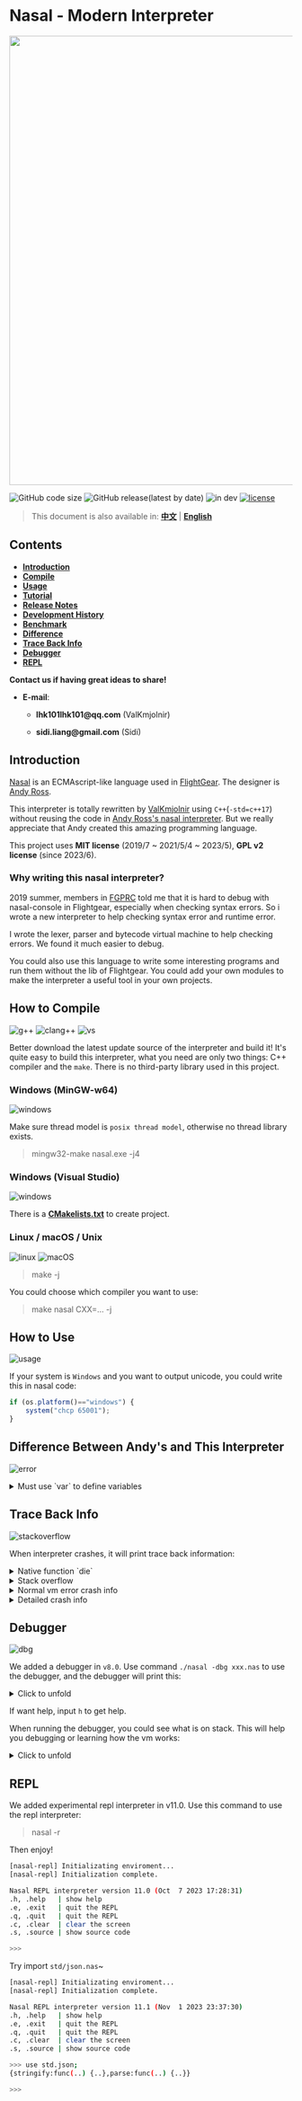 # __Nasal - Modern Interpreter__

<img src="./doc/pic/header.png" style="width:800px"></img>

![GitHub code size](https://img.shields.io/github/languages/code-size/ValKmjolnir/Nasal-Interpreter?style=flat-square&logo=github)
![GitHub release(latest by date)](https://img.shields.io/github/v/release/ValKmjolnir/Nasal-Interpreter?style=flat-square&logo=github)
![in dev](https://img.shields.io/badge/dev-v11.2-blue?style=flat-square&logo=github)
[![license](https://img.shields.io/badge/license-GPLv2-green?style=flat-square&logo=github)](./LICENSE)

> This document is also available in: [__中文__](./doc/README_zh.md) | [__English__](./README.md)

## __Contents__

* [__Introduction__](#introduction)
* [__Compile__](#how-to-compile)
* [__Usage__](#how-to-use)
* [__Tutorial__](./doc/tutorial.md)
* [__Release Notes__](./doc/dev.md#release-notes)
* [__Development History__](./doc/dev.md)
* [__Benchmark__](./doc/benchmark.md)
* [__Difference__](#difference-between-andys-and-this-interpreter)
* [__Trace Back Info__](#trace-back-info)
* [__Debugger__](#debugger)
* [__REPL__](#repl)

__Contact us if having great ideas to share!__

* __E-mail__:

  * __lhk101lhk101@qq.com__ (ValKmjolnir)

  * __sidi.liang@gmail.com__ (Sidi)

## __Introduction__

[Nasal](http://wiki.flightgear.org/Nasal_scripting_language)
is an ECMAscript-like language used in [FlightGear](https://www.flightgear.org/).
The designer is [Andy Ross](https://github.com/andyross).

This interpreter is totally rewritten by [ValKmjolnir](https://github.com/ValKmjolnir) using `C++`(`-std=c++17`)
without reusing the code in [Andy Ross's nasal interpreter](https://github.com/andyross/nasal).
But we really appreciate that Andy created this amazing programming language.

This project uses __MIT license__ (2019/7 ~ 2021/5/4 ~ 2023/5), __GPL v2 license__ (since 2023/6).

### __Why writing this nasal interpreter?__

2019 summer,
members in [FGPRC](https://www.fgprc.org/) told me that it is hard to debug with nasal-console in Flightgear,
especially when checking syntax errors.
So i wrote a new interpreter to help checking syntax error and  runtime error.

I wrote the lexer, parser and
bytecode virtual machine to help checking errors.
We found it much easier to debug.

You could also use this language to write some
interesting programs and run them without the lib of Flightgear.
You could add your own modules to make
the interpreter a useful tool in your own projects.

## __How to Compile__

![g++](https://img.shields.io/badge/GNU-g++-A42E2B?style=flat-square&logo=GNU)
![clang++](https://img.shields.io/badge/LLVM-clang++-262D3A?style=flat-square&logo=LLVM)
![vs](https://img.shields.io/badge/Visual_Studio-MSVC-5C2D91?style=flat-square&logo=visualstudio)

Better download the latest update source of the interpreter and build it! It's quite easy to build this interpreter, what you need are only two things: C++ compiler and the `make`. There is no third-party library used in this project.

### __Windows (MinGW-w64)__

![windows](https://img.shields.io/badge/Microsoft-Windows-green?style=flat-square&logo=windows)

Make sure thread model is `posix thread model`, otherwise no thread library exists.

> mingw32-make nasal.exe -j4

### __Windows (Visual Studio)__

![windows](https://img.shields.io/badge/Microsoft-Windows-green?style=flat-square&logo=windows)

There is a [__CMakelists.txt__](./CMakeLists.txt) to create project.

### __Linux / macOS / Unix__

![linux](https://img.shields.io/badge/GNU-Linux-green?style=flat-square&logo=GNU) ![macOS](https://img.shields.io/badge/Apple%20Inc.-MacOS-green?style=flat-square&logo=apple)

> make -j

You could choose which compiler you want to use:

> make nasal CXX=... -j

## __How to Use__

![usage](./doc/gif/help.gif)

If your system is `Windows` and you want to output unicode, you could write this in nasal code:

```javascript
if (os.platform()=="windows") {
    system("chcp 65001");
}
```

## __Difference Between Andy's and This Interpreter__

![error](./doc/gif/error.gif)

<details><summary>Must use `var` to define variables</summary> 

This interpreter uses more strict syntax to make sure it is easier for you to program and debug.
And flightgear's nasal interpreter also has the same rule.
So do not use variable without using `var` to declare it.

In Andy's interpreter:

```javascript
foreach(i; [0, 1, 2, 3])
    print(i)
```

This program can run normally.
But take a look at the iterator `i`,
it is defined in foreach without using keyword `var`.
I think this design will make programmers feeling confused that they maybe hard to find the `i` is defined here.
Without `var`, they may think this `i` is defined anywhere else.

So in this interpreter i use a more strict syntax to force users to use `var` to define iterator of forindex and foreach.
If you forget to add the keyword `var`, you will get this:

```javascript
code: undefined symbol "i"
 --> test.nas:1:9
  | 
1 | foreach(i; [0, 1, 2, 3])
  |         ^ undefined symbol "i"

code: undefined symbol "i"
 --> test.nas:2:11
  | 
2 |     print(i)
  |           ^ undefined symbol "i"
```

</details>

## __Trace Back Info__

![stackoverflow](./doc/gif/stackoverflow.gif)

When interpreter crashes,
it will print trace back information:

<details><summary>Native function `die`</summary>

Function `die` is used to throw error and crash immediately.

```javascript
func() {
    println("hello");
    die("error occurred this line");
    return;
}();
```

```javascript
hello
[vm] error: error occurred this line
[vm] error: error occurred in native function

call trace (main)
  call func@0x557513935710() {entry: 0x850}

trace back (main)
  0x000547     4c 00 00 16     callb   0x16 <__die@0x557512441780>(std/lib.nas:150)
  0x000856     4a 00 00 01     callfv  0x1(a.nas:3)
  0x00085a     4a 00 00 00     callfv  0x0(a.nas:5)

stack (0x5575138e8c40, limit 10, total 14)
  0x00000d    | null |
  0x00000c    | pc   | 0x856
  0x00000b    | addr | 0x5575138e8c50
  0x00000a    | nil  |
  0x000009    | nil  |
  0x000008    | str  | <0x5575138d9190> error occurred t...
  0x000007    | nil  |
  0x000006    | func | <0x5575139356f0> entry:0x850
  0x000005    | pc   | 0x85a
  0x000004    | addr | 0x0
```

</details>

<details><summary>Stack overflow</summary>

Here is an example of stack overflow:

```javascript
func(f) {
    return f(f);
}(
    func(f) {
        f(f);
    }
)();
```

```javascript
[vm] error: stack overflow

call trace (main)
  call func@0x564106058620(f) {entry: 0x859}
   --> 583 same call(s)
  call func@0x5641060586c0(f) {entry: 0x851}

trace back (main)
  0x000859     45 00 00 01     calll   0x1(a.nas:5)
  0x00085b     4a 00 00 01     callfv  0x1(a.nas:5)
  0x00085b     582 same call(s)
  0x000853     4a 00 00 01     callfv  0x1(a.nas:2)
  0x00085f     4a 00 00 01     callfv  0x1(a.nas:3)

stack (0x56410600be00, limit 10, total 4096)
  0x000fff    | func | <0x564106058600> entry:0x859
  0x000ffe    | pc   | 0x85b
  0x000ffd    | addr | 0x56410601bd20
  0x000ffc    | nil  |
  0x000ffb    | nil  |
  0x000ffa    | func | <0x564106058600> entry:0x859
  0x000ff9    | nil  |
  0x000ff8    | func | <0x564106058600> entry:0x859
  0x000ff7    | pc   | 0x85b
  0x000ff6    | addr | 0x56410601bcb0
```

</details>

<details><summary>Normal vm error crash info</summary>

Error will be thrown if there's a fatal error when executing:

```javascript
func() {
    return 0;
}()[1];
```

```javascript
[vm] error: must call a vector/hash/string but get number

trace back (main)
  0x000854     47 00 00 00     callv   0x0(a.nas:3)

stack (0x564993f462b0, limit 10, total 1)
  0x000000    | num  | 0
```

</details>

<details><summary>Detailed crash info</summary>

Use command __`-d`__ or __`--detail`__ the trace back info will show more details:

```javascript
hello
[vm] error: error occurred this line
[vm] error: error occurred in native function

call trace (main)
  call func@0x55dcb5b8fbf0() {entry: 0x850}

trace back (main)
  0x000547     4c 00 00 16     callb   0x16 <__die@0x55dcb3c41780>(std/lib.nas:150)
  0x000856     4a 00 00 01     callfv  0x1(a.nas:3)
  0x00085a     4a 00 00 00     callfv  0x0(a.nas:5)

stack (0x55dcb5b43120, limit 10, total 14)
  0x00000d    | null |
  0x00000c    | pc   | 0x856
  0x00000b    | addr | 0x55dcb5b43130
  0x00000a    | nil  |
  0x000009    | nil  |
  0x000008    | str  | <0x55dcb5b33670> error occurred t...
  0x000007    | nil  |
  0x000006    | func | <0x55dcb5b8fbd0> entry:0x850
  0x000005    | pc   | 0x85a
  0x000004    | addr | 0x0

registers (main)
  [pc    ]    | pc   | 0x547
  [global]    | addr | 0x55dcb5b53130
  [local ]    | addr | 0x55dcb5b43190
  [memr  ]    | addr | 0x0
  [canary]    | addr | 0x55dcb5b53110
  [top   ]    | addr | 0x55dcb5b431f0
  [funcr ]    | func | <0x55dcb5b65620> entry:0x547
  [upval ]    | nil  |

global (0x55dcb5b53130)
  0x000000    | nmspc| <0x55dcb5b33780> namespace [95 val]
  0x000001    | vec  | <0x55dcb5b64c20> [0 val]
  ...
  0x00005e    | func | <0x55dcb5b8fc70> entry:0x846

local (0x55dcb5b43190 <+7>)
  0x000000    | nil  |
  0x000001    | str  | <0x55dcb5b33670> error occurred t...
  0x000002    | nil  |
```

</details>

## __Debugger__

![dbg](./doc/gif/dbg.gif)

We added a debugger in `v8.0`.
Use command `./nasal -dbg xxx.nas` to use the debugger,
and the debugger will print this:

<details><summary>Click to unfold</summary>

```javascript
source code:
--> var fib=func(x)
    {
        if(x<2) return x;
        return fib(x-1)+fib(x-2);
    }
    for(var i=0;i<31;i+=1)
        print(fib(i),'\n');


next bytecode:
    0x000848     4a 00 00 01     callfv  0x1(std/lib.nas:427)
    0x000849     3d 00 00 00     pop     0x0(std/lib.nas:427)
    0x00084a     07 00 00 00     pnil    0x0(std/lib.nas:423)
    0x00084b     56 00 00 00     ret     0x0(std/lib.nas:423)
    0x00084c     03 00 00 5e     loadg   0x5e(std/lib.nas:423)
--> 0x00084d     0b 00 08 51     newf    0x851(test/fib.nas:1)
    0x00084e     02 00 00 03     intl    0x3(test/fib.nas:1)
    0x00084f     0d 00 00 08     para    0x8 (x)(test/fib.nas:1)

stack (0x55ccd0a1b9d0, limit 10, total 0)
>>
```

</details>

If want help, input `h` to get help.

When running the debugger, you could see what is on stack.
This will help you debugging or learning how the vm works:

<details><summary>Click to unfold</summary>

```javascript
source code:
    var fib=func(x)
    {
-->     if(x<2) return x;
        return fib(x-1)+fib(x-2);
    }
    for(var i=0;i<31;i+=1)
        print(fib(i),'\n');


next bytecode:
    0x000850     3e 00 08 60     jmp     0x860(test/fib.nas:1)
--> 0x000851     45 00 00 01     calll   0x1(test/fib.nas:3)
    0x000852     39 00 00 07     lessc   0x7 (2)(test/fib.nas:3)
    0x000853     40 00 08 56     jf      0x856(test/fib.nas:3)
    0x000854     45 00 00 01     calll   0x1(test/fib.nas:3)
    0x000855     56 00 00 00     ret     0x0(test/fib.nas:3)
    0x000856     44 00 00 5f     callg   0x5f(test/fib.nas:4)
    0x000857     45 00 00 01     calll   0x1(test/fib.nas:4)

stack (0x55ccd0a1b9d0, limit 10, total 8)
  0x000007    | pc   | 0x869
  0x000006    | addr | 0x0
  0x000005    | nil  |
  0x000004    | nil  |
  0x000003    | num  | 0
  0x000002    | nil  |
  0x000001    | nil  |
  0x000000    | func | <0x55ccd0a58fa0> entry:0x487
>>
```

</details>

## REPL

We added experimental repl interpreter in v11.0.
Use this command to use the repl interpreter:

> nasal -r

Then enjoy!

```bash
[nasal-repl] Initializating enviroment...
[nasal-repl] Initialization complete.

Nasal REPL interpreter version 11.0 (Oct  7 2023 17:28:31)
.h, .help   | show help
.e, .exit   | quit the REPL
.q, .quit   | quit the REPL
.c, .clear  | clear the screen
.s, .source | show source code

>>>
```

Try import `std/json.nas`~

```bash
[nasal-repl] Initializating enviroment...
[nasal-repl] Initialization complete.

Nasal REPL interpreter version 11.1 (Nov  1 2023 23:37:30)
.h, .help   | show help
.e, .exit   | quit the REPL
.q, .quit   | quit the REPL
.c, .clear  | clear the screen
.s, .source | show source code

>>> use std.json;
{stringify:func(..) {..},parse:func(..) {..}}

>>> 
```
